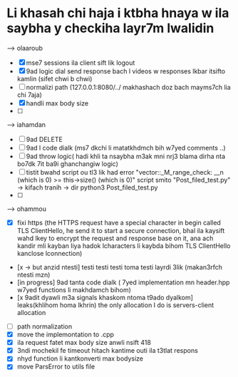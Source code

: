 # Li khasah chi haja i ktbha hnaya w ila saybha y checkiha layr7m lwalidin

--> olaaroub
- [x] mse7 sessions ila client sift lik logout
- [x] 9ad logic dial send response bach l videos w responses lkbar itsifto kamlin (sifet chwi b chwi)
- [ ] normalizi path (127.0.0.1:8080/../ makhashach doz bach mayms7ch lia chi 7aja)
- [x] handli max body size
- [ ]

--> iahamdan
- [ ] 9ad DELETE
- [ ] 9ad l code dialk (ms7 dkchi li matatkhdmch bih w7yed comments ..)
- [ ] 9ad throw logic( hadi khli ta nsaybha m3ak mni nrj3 blama dirha nta bo7dk 7it ba9i ghanchangiw logic)
- [ ] tistit bwahd script ou tl3 lik had error "vector::_M_range_check: __n (which is 0) >= this->size() (which is 0)" script smito "Post_filed_test.py" -> kifach tranih -> dir python3 Post_filed_test.py
- [ ]

--> ohammou
- [x] fixi https (the HTTPS request have a special character in begin called TLS ClientHello, he send it to start a secure connection, bhal ila kaysift wahd lkey to encrypt the request and response base on it, ana ach kandir mli kayban liya hadok lcharacters li kaybda bihom TLS ClientHello kanclose lconnection)
- [x -> but anzid ntesti] testi testi testi toma testi layrdi 3lik (makan3rfch ntesti mzn)
- [in progress] 9ad tanta code dialk ( 7yed implementation mn header.hpp w7yed functions li makhdamch bihom)
- [x 9adit dyawli m3a signals khaskom ntoma t9ado dyalkom] leaks(khlihom homa lkhrin) the only allocation I do is servers-client allocation
- [ ] path normalization
- [x] move the implemontation to .cpp
- [x] ila request fatet max body size anwli nsift 418
- [x] 3ndi mochekil fe timeout hitach kantime outi ila t3tlat respons
- [x] nhyd function li kantkonverti max bodysize
- [x] move ParsError to utils file